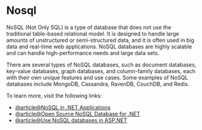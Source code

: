 # Nosql

NoSQL (Not Only SQL) is a type of database that does not use the traditional table-based relational model. It is designed to handle large amounts of unstructured or semi-structured data, and it is often used in big data and real-time web applications. NoSQL databases are highly scalable and can handle high-performance needs and large data sets.

There are several types of NoSQL databases, such as document databases, key-value databases, graph databases, and column-family databases, each with their own unique features and use cases. Some examples of NoSQL databases include MongoDB, Cassandra, RavenDB, CouchDB, and Redis.

To learn more, visit the following links:

- [@article@NoSQL in .NET Applications](https://www.slideshare.net/shijucv/nosql-database-in-net-apps)
- [@article@Open Source NoSQL Database for .NET](https://www.alachisoft.com/nosdb/)
- [@article@Use NoSQL databases in ASP.NET](https://learn.microsoft.com/en-us/dotnet/architecture/microservices/microservice-ddd-cqrs-patterns/nosql-database-persistence-infrastructure)
